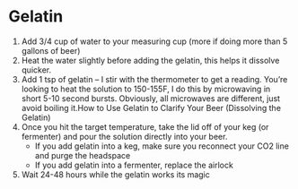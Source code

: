 <!-- TITLE: Gelatin -->

# Gelatin
1. Add 3/4 cup of water to your measuring cup (more if doing more than 5 gallons of beer)
2. Heat the water slightly before adding the gelatin, this helps it dissolve quicker.
3. Add 1 tsp of gelatin – I stir with the thermometer to get a reading. You’re looking to heat the solution to 150-155F, I do this by microwaving in short 5-10 second bursts. Obviously, all microwaves are different, just avoid boiling it.How to Use Gelatin to Clarify Your Beer (Dissolving the Gelatin)
4. Once you hit the target temperature, take the lid off of your keg (or fermenter) and pour the solution directly into your beer.
	* If you add gelatin into a keg, make sure you reconnect your CO2 line and purge the headspace
	* If you add gelatin into a fermenter, replace the airlock
5. Wait 24-48 hours while the gelatin works its magic